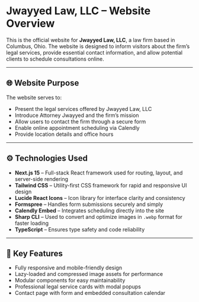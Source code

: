 # Jwayyed Law, LLC – Website Overview

This is the official website for **Jwayyed Law, LLC**, a law firm based in Columbus, Ohio. The website is designed to inform visitors about the firm’s legal services, provide essential contact information, and allow potential clients to schedule consultations online.

---

## 🌐 Website Purpose

The website serves to:

- Present the legal services offered by Jwayyed Law, LLC
- Introduce Attorney Jwayyed and the firm’s mission
- Allow users to contact the firm through a secure form
- Enable online appointment scheduling via Calendly
- Provide location details and office hours

---

## ⚙️ Technologies Used

- **Next.js 15** – Full-stack React framework used for routing, layout, and server-side rendering
- **Tailwind CSS** – Utility-first CSS framework for rapid and responsive UI design
- **Lucide React Icons** – Icon library for interface clarity and consistency
- **Formspree** – Handles form submissions securely and simply
- **Calendly Embed** – Integrates scheduling directly into the site
- **Sharp CLI** – Used to convert and optimize images in `.webp` format for faster loading
- **TypeScript** – Ensures type safety and code reliability

---

## 📱 Key Features

- Fully responsive and mobile-friendly design
- Lazy-loaded and compressed image assets for performance
- Modular components for easy maintainability
- Professional legal service cards with modal popups
- Contact page with form and embedded consultation calendar
